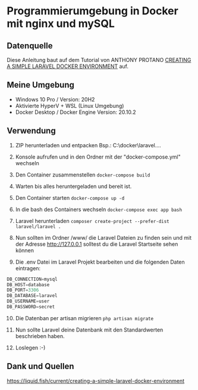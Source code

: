 # Programmierumgebung in Docker mit nginx und mySQL


## Datenquelle

Diese Anleitung baut auf dem Tutorial von ANTHONY PROTANO [CREATING A SIMPLE LARAVEL DOCKER ENVIRONMENT](https://liquid.fish/current/creating-a-simple-laravel-docker-environment) auf.

## Meine Umgebung

- Windows 10 Pro / Version: 20H2
- Aktivierte HyperV + WSL (Linux Umgebung)
- Docker Desktop / Docker Engine Version: 20.10.2

## Verwendung

1. ZIP herunterladen und entpacken
  Bsp.: C:\docker\laravel\....
  
2. Konsole aufrufen und in den Ordner mit der "docker-compose.yml" wechseln

3. Den Container zusammenstellen `docker-compose build`


4. Warten bis alles heruntergeladen und bereit ist.

5. Den Container starten `docker-compose up -d`

6. In die bash des Containers wechseln `docker-compose exec app bash`

7. Laravel herunterladen `composer create-project --prefer-dist laravel/laravel .`

8. Nun sollten im Ordner /www/ die Laravel Dateien zu finden sein und mit der Adresse http://127.0.0.1 solltest du die Laravel Startseite sehen können

9. Die .env Datei im Laravel Projekt bearbeiten und die folgenden Daten eintragen:
```javascript
DB_CONNECTION=mysql
DB_HOST=database
DB_PORT=3306
DB_DATABASE=laravel
DB_USERNAME=user
DB_PASSWORD=secret
```

10. Die Datenban per artisan migrieren `php artisan migrate`

11. Nun sollte Laravel deine Datenbank mit den Standardwerten beschrieben haben.

12. Loslegen :-)


## Dank und Quellen

https://liquid.fish/current/creating-a-simple-laravel-docker-environment
